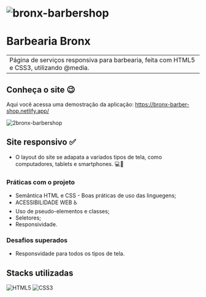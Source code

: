# ![bronx-barbershop](https://user-images.githubusercontent.com/115038212/205523719-e97d83fa-db0b-494b-8155-a3fc3c6f5435.png)

# Barbearia Bronx
<table>
<tr>
<td>
  Página de serviços responsiva para barbearia, feita com HTML5 e CSS3, utilizando @media. 
</td>
</tr>
</table>


## Conheça o site 😉
Aqui você acessa uma demostração da aplicação: https://bronx-barber-shop.netlify.app/

![2bronx-barbershop](https://user-images.githubusercontent.com/115038212/205525596-9d7229f9-dc90-4219-91dc-cf3e018a3cea.png)

## Site responsivo ✅

- O layout do site se adapata a variados tipos de tela, como computadores, tablets e smartphones. 💻📲

### Práticas com o projeto

- Semântica HTML e CSS - Boas práticas de uso das linguegens;
- ACESSIBILIDADE WEB ♿
- Uso de pseudo-elementos e classes;
- Seletores;
- Responsividade.

### Desafios superados

- Responsvidade para todos os tipos de tela.

## Stacks utilizadas

![HTML5](https://img.shields.io/badge/HTML5-E34F26?style=for-the-badge&logo=html5&logoColor=white)
![CSS3](https://img.shields.io/badge/CSS3-1572B6?style=for-the-badge&logo=css3&logoColor=white)